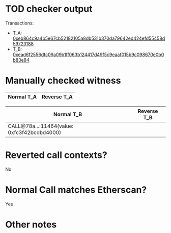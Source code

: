 # TOD checker output

Transactions:
- T_A: [0xeb864c9a4b5e67cb52182105a8db531b370da79642ed424efd55458d59723188](https://etherscan.io/tx/0xeb864c9a4b5e67cb52182105a8db531b370da79642ed424efd55458d59723188)
- T_B: [0xead6f2556dfc09a09b1ff063b124417d49f5c9eaaf015b9c098670e0b0b83e84](https://etherscan.io/tx/0xead6f2556dfc09a09b1ff063b124417d49f5c9eaaf015b9c098670e0b0b83e84)


# Manually checked witness


| Normal T_A    | Reverse T_A   |
|---------------|---------------|

| Normal T_B                                  | Reverse T_B |
|---------------------------------------------|-------------|
| CALL@78a...:11464(value: 0xfc3f42bcdbd4000) |             |


# Reverted call contexts?

No

# Normal Call matches Etherscan?

Yes

# Other notes
